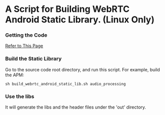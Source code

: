 A Script for Building WebRTC Android Static Library. (Linux Only)
========================

### Getting the Code

[Refer to This Page](https://webrtc.googlesource.com/src/+/refs/heads/master/docs/native-code/index.md)

### Build the Static Library

Go to the source code root directory, and run this script. For example, build the APM:
```
sh build_webrtc_android_static_lib.sh audio_processing
```

### Use the libs
It will generate the libs and the header files under the 'out' directory.
